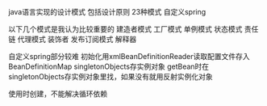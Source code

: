 java语言实现的设计模式 包括设计原则 23种模式 自定义spring

以下几个模式是我认为比较重要的
建造者模式
工厂模式
单例模式
状态模式
责任链
代理模式 装饰者
发布订阅模式
解释器

自定义spring部分较难
初始化用xmlBeanDefinitionReader读取配置文件存入BeanDefinitionMap
singletonObjects存实例对象
getBean时在singletonObjects存实例对象里找，如果没有就用反射实例化对象

使用时创建，不能解决循环依赖